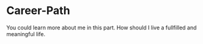 # Career-Path
You could learn more about me in this part. How should I live a fullfilled and meaningful life.
